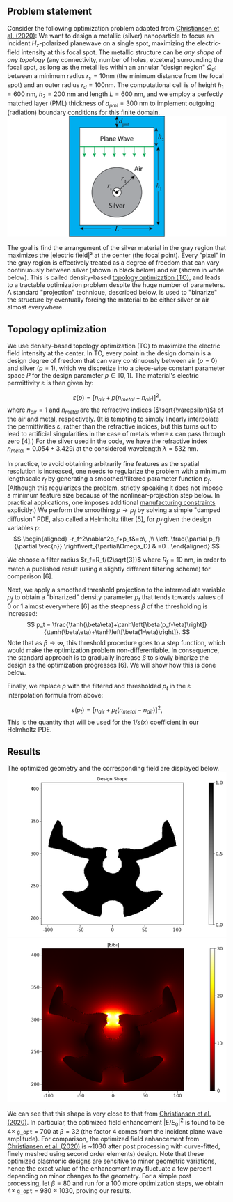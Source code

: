 ## Problem statement

Consider the following optimization problem adapted from [Christiansen et al. (2020)](http://doi.org/10.1364/OE.28.004444):
We want to design a metallic (silver) nanoparticle to focus an incident $H_z$-polarized planewave on
a single spot, maximizing the electric-field intensity at this focal spot.   The metallic
structure can be *any shape* of *any topology* (any connectivity, number of holes, etcetera)
surrounding the focal spot, as long as the metal lies within an annular "design region" $\Omega_d$:
between a minimum radius $r_s = 10$nm (the minimum distance from the focal spot) and an outer
radius $r_d=100$nm.  The computational cell is of height $h_1=600$ nm, $h_2=200$ nm and length $L=600$ nm, and we employ a perfectly matched layer (PML) thickness of $d_{pml}=300$ nm to implement outgoing (radiation) boundary conditions for this finite domain.
![](Illustration.png)

The goal is find the arrangement of the silver material in the gray region that maximizes the |electric field|² at the center (the focal point). Every "pixel" in the gray region is effectively treated as a degree of freedom that can vary continuously between silver (shown in black below) and air (shown in white below). This is called density-based [topology optimization (TO)](https://en.wikipedia.org/wiki/Topology_optimization), and leads to a tractable optimization problem despite the huge number of parameters. A standard "projection" technique, described below, is used to "binarize" the structure by eventually forcing the material to be either silver or air almost everywhere.

## Topology optimization

We use density-based topology optimization (TO) to maximize the electric field intensity at the center. In TO, every point in the design domain is a design degree of freedom that can vary continuously between air ($p=0$) and silver ($p=1$), which we discretize into a piece-wise constant parameter space $P$ for the design parameter $p\in [0,1]$. The material's electric permittivity ε is then given by:

$$
\varepsilon(p) = \left[n_{air}+p(n_{metal}-n_{air})\right]^2, 
$$
where $n_{air}=1$ and $n_{metal}$ are the refractive indices ($\sqrt{\varepsilon}$) of the air and metal, respectively. (It is tempting to simply linearly interpolate the permittivities ε, rather than the refractive indices, but this turns out to lead to artificial singularities in the case of metals where ε can pass through zero [4].) For the silver used in the code, we have the refractive index $n_{metal}=0.054 + 3.429i$ at the considered wavelength $\lambda=532$ nm.

In practice, to avoid obtaining arbitrarily fine features as the spatial resolution is increased, one needs to regularize the problem with a minimum lengthscale $r_f$ by generating a smoothed/filtered parameter function $p_f$.  (Although this regularizes the problem, strictly speaking it does not impose a minimum feature size because of the nonlinear-projection step below. In practical applications, one imposes additional [manufacturing constraints](http://doi.org/10.1364/OE.431188) explicitly.)  We perform the smoothing $p \to p_f$ by solving a simple "damped diffusion" PDE, also called a Helmholtz filter [5], for $p_f$ given the design variables $p$: 
$$
\begin{aligned}    
-r_f^2\nabla^2p_f+p_f&=p\, ,\\
\left. \frac{\partial p_f}{\partial \vec{n}} \right\vert_{\partial\Omega_D} & =0 . 
\end{aligned} 
$$

We choose a filter radius $r_f=R_f/(2\sqrt{3})$ where $R_f=10$ nm, in order to match a published result (using a slightly different filtering scheme) for comparison [6]. 

Next, we apply a smoothed threshold projection to the intermediate variable $p_f$ to obtain a "binarized" density parameter $p_t$ that tends towards values of $0$ or $1$ almost everywhere [6] as the steepness $\beta$ of the thresholding is increased: 
$$
p_t = \frac{\tanh(\beta\eta)+\tanh\left[\beta(p_f-\eta)\right]}{\tanh(\beta\eta)+\tanh\left[\beta(1-\eta)\right]}. 
$$
Note that as $\beta\to\infty$, this threshold procedure goes to a step function, which would make the optimization problem non-differentiable. In consequence, the standard approach is to gradually increase $\beta$ to slowly binarize the design as the optimization progresses [6]. We will show how this is done below.  

Finally, we replace $p$ with the filtered and thresholded $p_t$ in the ε interpolation formula from above:

$$
\varepsilon(p_t) = \left[n_{air}+p_t(n_{metal}-n_{air})\right]^2,
$$
This is the quantity that will be used for the $1/\varepsilon(x)$ coefficient in our Helmholtz PDE.

## Results
The optimized geometry and the corresponding field are displayed below.
![](shape.png)
![](Field.png)

We can see that this shape is very close to that from [Christiansen et al. (2020)](http://doi.org/10.1364/OE.28.004444). In particular, the optimized field enhancement $|E/E_0|^2$ is found to be $4 \times$ `g_opt` = 700 at $\beta = 32$ (the factor 4 comes from the incident plane wave amplitude). For comparison, the optimized field enhancement from [Christiansen et al. (2020)](http://doi.org/10.1364/OE.28.004444) is ~1030 after post processing with curve-fitted, finely meshed using second order elements) design. Note that these optimized plasmonic designs are sensitive to minor geometric variations, hence the exact value of the enhancement may fluctuate a few percent depending on minor changes to the geometry. For a simple post processing, let $\beta=80$ and run for a 100 more optimization steps, we obtain $4 \times$ `g_opt` = 980 $\approx$ 1030, proving our results.

